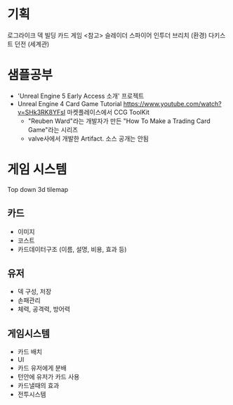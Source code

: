 

# 기획
로그라이크 덱 빌딩 카드 게임
<참고>
슬레이더 스파이어
인투더 브리치 (환경)
다키스트 던전 (세계관)

# 샘플공부
- 'Unreal Engine 5 Early Access 소개' 프로젝트
- Unreal Engine 4 Card Game Tutorial 
       https://www.youtube.com/watch?v=SHk3RK8YFsI    마켓플레이스에서 CCG ToolKit
	- "Reuben Ward"라는 개발자가 만든 "How To Make a Trading Card Game"라는 시리즈
	- valve사에서 개발한 Artifact.  소스 공개는 안됨


# 게임 시스템
Top down 3d tilemap
## 카드
- 이미지
- 코스트
- 카드데이터구조 (이름, 설명, 비용, 효과 등)

## 유저
- 덱 구성, 저장
- 손패관리
- 체력, 공격력, 방어력

## 게임시스템
- 카드 배치
- UI
- 카드 유저에게 분배
- 턴안에 유저가 카드 사용
- 카드낼때의 효과
- 전투시스템